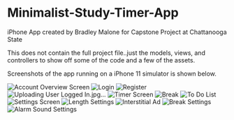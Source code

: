 # Minimalist-Study-Timer-App
iPhone App created by Bradley Malone for Capstone Project at Chattanooga State

This does not contain the full project file..just the models, views, and controllers to show off some of the code and a few of the assets.

Screenshots of the app running on a iPhone 11 simulator is shown below.


![Account Overview Screen](https://user-images.githubusercontent.com/98924817/171914094-64dccbae-bff2-4b21-acee-4f629ec87a96.jpg)
![Login](https://user-images.githubusercontent.com/98924817/171914116-f71c567e-616f-4379-9a91-21d9b8209b06.jpg)
![Register](https://user-images.githubusercontent.com/98924817/171914123-f2a87bbe-5b69-42ed-854c-26975dbdb990.jpg)
![Uploading User Logged In.jpg…]()
![Timer Screen](https://user-images.githubusercontent.com/98924817/171914138-217a54e3-0aba-4509-a059-b7a696dbb368.jpg)
![Break](https://user-images.githubusercontent.com/98924817/171914142-2bffef9e-890e-419e-92c0-09bb4fbe678b.jpg)
![To Do List](https://user-images.githubusercontent.com/98924817/171914146-63ac1d60-d2e4-44b2-8a29-c89e22ee3231.jpg)
![Settings Screen](https://user-images.githubusercontent.com/98924817/171914151-fc240f9e-50d3-4827-8ea0-2f7239d80a5e.jpg)
![Length Settings](https://user-images.githubusercontent.com/98924817/171914154-34821f5b-2dc8-42ed-8b2e-f40e70fb257a.jpg)
![Interstitial Ad](https://user-images.githubusercontent.com/98924817/171914157-b3124d5d-898f-4589-a447-305f72df3dcf.jpg)
![Break Settings](https://user-images.githubusercontent.com/98924817/171914166-a3bf6163-3df7-4db0-99c4-9bdbf944082b.jpg)
![Alarm Sound Settings](https://user-images.githubusercontent.com/98924817/171914168-4b5d97a1-e70b-4eac-8345-d033376ad96c.jpg)
